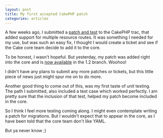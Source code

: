 ```yaml
--- 
layout: post
title: My first accepted CakePHP patch
categories: articles
---
```

A few weeks ago, I submitted a <a href="https://trac.cakephp.org/ticket/3587">patch and test</a> to the CakePHP trac, that added support for multiple resource routes. It was something I needed for my use, but was such an easy fix, I thought I would create a ticket and see if the Cake core team decide to add it to the core.

To be honest, I wasn't hopeful. But yesterday, my patch was added right into the core and is <a href="https://trac.cakephp.org/changeset/6257">now available</a> in the 1.2 branch. Woohoo!

I didn't have any plans to submit any more patches or tickets, but this little piece of news just might spur me on to do more.

Another good thing to come out of this, was my first taste of unit testing. The path I submitted, also included a test case which worked perfectly. I am pretty sure that the inclusion of that test, helped my patch become included in the core.

So I think I feel more testing coming along. I might even contemplate writing a patch for migrations. But I wouldn't expect that to appear in the core, as I have been told that the core team don't like YAML.

But ya never know ;)
